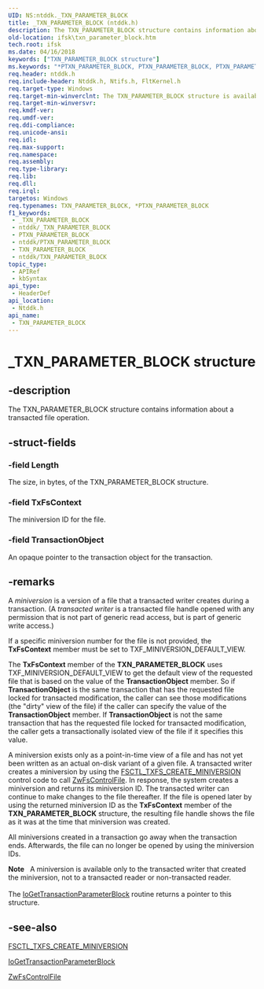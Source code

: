```yaml
---
UID: NS:ntddk._TXN_PARAMETER_BLOCK
title: _TXN_PARAMETER_BLOCK (ntddk.h)
description: The TXN_PARAMETER_BLOCK structure contains information about a transacted file operation.
old-location: ifsk\txn_parameter_block.htm
tech.root: ifsk
ms.date: 04/16/2018
keywords: ["TXN_PARAMETER_BLOCK structure"]
ms.keywords: "*PTXN_PARAMETER_BLOCK, PTXN_PARAMETER_BLOCK, PTXN_PARAMETER_BLOCK structure pointer [Installable File System Drivers], TXN_PARAMETER_BLOCK, TXN_PARAMETER_BLOCK structure [Installable File System Drivers], _TXN_PARAMETER_BLOCK, fileinformationstructures_fd9a870c-f8bf-4a9d-8f7c-1dfbdcbab7aa.xml, ifsk.txn_parameter_block, ntddk/PTXN_PARAMETER_BLOCK, ntddk/_TXN_PARAMETER_BLOCK"
req.header: ntddk.h
req.include-header: Ntddk.h, Ntifs.h, FltKernel.h
req.target-type: Windows
req.target-min-winverclnt: The TXN_PARAMETER_BLOCK structure is available on Windows Vista and later Windows operating systems.
req.target-min-winversvr: 
req.kmdf-ver: 
req.umdf-ver: 
req.ddi-compliance: 
req.unicode-ansi: 
req.idl: 
req.max-support: 
req.namespace: 
req.assembly: 
req.type-library: 
req.lib: 
req.dll: 
req.irql: 
targetos: Windows
req.typenames: TXN_PARAMETER_BLOCK, *PTXN_PARAMETER_BLOCK
f1_keywords:
 - _TXN_PARAMETER_BLOCK
 - ntddk/_TXN_PARAMETER_BLOCK
 - PTXN_PARAMETER_BLOCK
 - ntddk/PTXN_PARAMETER_BLOCK
 - TXN_PARAMETER_BLOCK
 - ntddk/TXN_PARAMETER_BLOCK
topic_type:
 - APIRef
 - kbSyntax
api_type:
 - HeaderDef
api_location:
 - Ntddk.h
api_name:
 - TXN_PARAMETER_BLOCK
---
```


# _TXN_PARAMETER_BLOCK structure


## -description

The TXN_PARAMETER_BLOCK structure contains information about a transacted file operation.

## -struct-fields

### -field Length

The size, in bytes, of the TXN_PARAMETER_BLOCK structure.

### -field TxFsContext

The miniversion ID for the file.

### -field TransactionObject

An opaque pointer to the transaction object for the transaction.

## -remarks

A <i>miniversion</i> is a version of a file that a transacted writer creates during a transaction. (A <i>transacted writer</i> is a transacted file handle opened with any permission that is not part of generic read access, but is part of generic write access.) 

If a specific miniversion number for the file is not provided, the <b>TxFsContext</b> member must be set to TXF_MINIVERSION_DEFAULT_VIEW.

The <b>TxFsContext</b> member of the <b>TXN_PARAMETER_BLOCK</b> uses TXF_MINIVERSION_DEFAULT_VIEW to get the default view of the requested file that is based on the value of the <b>TransactionObject</b> member.  So if <b>TransactionObject</b> is the same transaction that has the requested file locked for transacted modification, the caller can see those modifications (the "dirty" view of the file) if the caller can specify the value of the <b>TransactionObject</b> member.  If <b>TransactionObject</b> is not the same transaction that has the requested file locked for transacted modification, the caller gets a transactionally isolated view of the file if it specifies this value.  

A miniversion exists only as a point-in-time view of a file and has not yet been written as an actual on-disk variant of a given file.  A transacted writer creates a miniversion by using the <a href="/windows/win32/api/winioctl/ni-winioctl-fsctl_txfs_create_miniversion">FSCTL_TXFS_CREATE_MINIVERSION</a> control code to call <a href="/previous-versions/ff566462(v=vs.85)">ZwFsControlFile</a>.  In response, the system creates a miniversion and returns its miniversion ID.  The transacted writer can continue to make changes to the file thereafter.  If the file is opened later by using the returned miniversion ID as the <b>TxFsContext</b> member of the <b>TXN_PARAMETER_BLOCK</b> structure, the resulting file handle shows the file as it was at the time that miniversion was created.

All miniversions created in a transaction go away when the transaction ends.  Afterwards, the file can no longer be opened by using the miniversion IDs.

<div class="alert"><b>Note</b>    A miniversion is available only to the transacted writer that created the miniversion, not to a transacted reader or non-transacted reader.</div>
<div> </div>
The <a href="/windows-hardware/drivers/ddi/ntddk/nf-ntddk-iogettransactionparameterblock">IoGetTransactionParameterBlock</a> routine returns a pointer to this structure.

## -see-also

<a href="/windows/win32/api/winioctl/ni-winioctl-fsctl_txfs_create_miniversion">FSCTL_TXFS_CREATE_MINIVERSION</a>



<a href="/windows-hardware/drivers/ddi/ntddk/nf-ntddk-iogettransactionparameterblock">IoGetTransactionParameterBlock</a>



<a href="/previous-versions/ff566462(v=vs.85)">ZwFsControlFile</a>
